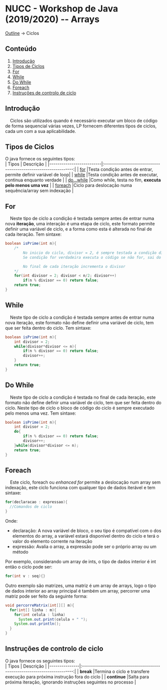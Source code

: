 # NUCC - Workshop de Java (2019/2020) -- Arrays
[Outline](https://github.com/eamorgado/NUCC-2019-2020-Java/blob/master/README.md) -> Ciclos

## Conteúdo
1.  [Introdução](#Introdução)
2.  [Tipos de Ciclos](#Tipos-de-Ciclos)
3.  [For](#For)
4.  [While](#While)
5.  [Do While](#Do-While)
6.  [Foreach](#Foreach)
7.  [Instruções de controlo de ciclo](#Instruções-de-controlo-de-ciclo)


## Introdução
&nbsp;&nbsp;&nbsp;&nbsp;Ciclos são utilizados quando é necessário executar um bloco de código de forma sequencial várias vezes, LP fornecem diferentes tipos de ciclos, cada um com a sua aplicabilidade.

## Tipos de Ciclos
O java fornece os seguintes tipos:  
| Tipos                    | Descrição                                                      |
|--------------------------|:--------------------------------------------------------------:|
| [for](#For)              |Testa condição antes de entrar, permite definir variável de loop|
| [while](#While)          |Testa condição antes de executar, continua enquanto verdade     |
| [do...while](#Do-While)  |Como while, testa no fim, **executa pelo menos uma vez**        |
| [foreach](#Foreach)      |Ciclo para deslocação numa sequência/array sem indexação        |


## For
&nbsp;&nbsp;&nbsp;&nbsp;Neste tipo de ciclo a condição é testada sempre antes de entrar numa nova **iteração**, uma interação é uma etapa de ciclo, este formato permite definir uma variável de ciclo, e a forma como esta é alterada no final de cada iteração. Tem sintaxe:

```Java
boolean isPrime(int n){
    /*
        No inicio do ciclo, divisor = 2, é sempre testada a condição divisor<n/2
        Se condição for verdadeira executa o código se não for, sai do ciclo

        No final de cada iteração incrementa o divisor
    */
    for(int divisor = 2; divisor < n/2; divisor++)
        if(n % divisor == 0) return false;
    return true;
}
```

## While
&nbsp;&nbsp;&nbsp;&nbsp;Neste tipo de ciclo a condição é testada sempre antes de entrar numa nova iteração, este formato não define definir uma variável de ciclo, tem que ser feita dentro do ciclo. Tem sintaxe:
```Java
boolean isPrime(int n){
    int divisor = 2;
    while(divisor*divisor <= n){
        if(n % divisor == 0) return false;
        divisor++;
    }
    return true;
}
```

## Do While
&nbsp;&nbsp;&nbsp;&nbsp;Neste tipo de ciclo a condição é testada no final de cada iteração, este formato não define definir uma variável de ciclo, tem que ser feita dentro do ciclo. Neste tipo de ciclo o bloco de código do ciclo é sempre executado pelo menos uma vez. Tem sintaxe:
```Java
boolean isPrime(int n){
    int divisor = 2;
    do{
        if(n % divisor == 0) return false;
        divisor++;
    }while(divisor*divisor <= n);
    return true;
}
```

## Foreach 
&nbsp;&nbsp;&nbsp;&nbsp;Este ciclo, foreach ou *enhanced for* permite a deslocação num array sem indexação, este ciclo funciona com qualquer tipo de dados iterável e tem sintaxe:

```Java
for(declaracao : expressao){
  //Comandos de ciclo
}
```
Onde:
*   declaração: A nova variável de bloco, o seu tipo é compatível com o dos elementos do array, a variável estará disponível dentro do ciclo e terá o valor do elemento corrente na iteração
*   expressão: Avalia o array, a expressão pode ser o próprio array ou um método


Por exemplo, considerando um array de ints, o tipo de dados interior é int então o ciclo pode ser:
```Java
for(int v : seq){}
```

Outro exemplo são matrizes, uma matriz é um array de arrays, logo o tipo de dados interior ao array principal é também um array, percorrer uma matriz pode ser feito da seguinte forma:
```Java
void percorreMatrix(int[][] m){
  for(int[] linha : m){
    for(int celula : linha)
      System.out.print(celula + " ");
    System.out.println();
  }
}
```

## Instruções de controlo de ciclo

O java fornece os seguintes tipos:  
| Tipos         | Descrição                                                                 |
|---------------|:-------------------------------------------------------------------------:|
| **break**     |Termina o ciclo e transfere execução para próxima instrução fora do ciclo  |
| **continue**  |Salta para próxima iteração, ignorando instruções seguintes no processo    |